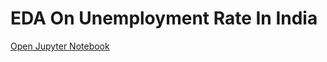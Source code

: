 # EDA On Unemployment Rate In India

[Open Jupyter Notebook](http://localhost:8888/notebooks/Unemployment%20Rate%20In%20India%20.ipynb)

